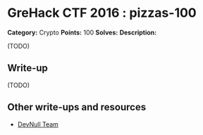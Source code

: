 # GreHack CTF 2016 : pizzas-100

**Category:** Crypto
**Points:** 100
**Solves:**
**Description:**

(TODO)

## Write-up

(TODO)

## Other write-ups and resources

* [DevNull Team](https://github.com/devnull-team/Grehack-16/tree/master/Crypto/100)

